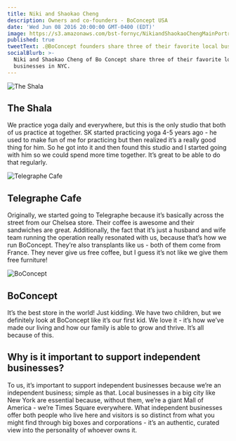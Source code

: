 ```yaml
---
title: Niki and Shaokao Cheng
description: Owners and co-founders - BoConcept USA
date: 'Wed Jun 08 2016 20:00:00 GMT-0400 (EDT)'
image: https://s3.amazonaws.com/bst-fornyc/NikiandShaokaoChengMainPortrait.jpg
published: true
tweetText: .@BoConcept founders share three of their favorite local businesses in NYC
socialBlurb: >-
  Niki and Shaokao Cheng of Bo Concept share three of their favorite local
  businesses in NYC.
---
```


![The Shala](/fornewyork/images/NikiandShaokaoChengTheShala.jpg)

## The Shala

We practice yoga daily and everywhere, but this is the only studio that both of us practice at together. SK started practicing yoga 4-5 years ago - he used to make fun of me for practicing but then realized it’s a really good thing for him. So he got into it and then found this studio and I started going with him so we could spend more time together. It’s great to be able to do that regularly.

![Telegraphe Cafe](/fornewyork/images/NikiandShaokaoChengTelegraphe.jpg)

## Telegraphe Cafe

Originally, we started going to Telegraphe because it’s basically across the street from our Chelsea store. Their coffee is awesome and their sandwiches are great. Additionally, the fact that it’s just a husband and wife team running the operation really resonated with us, because that’s how we run BoConcept. They’re also transplants like us - both of them come from France. They never give us free coffee, but I guess it’s not like we give them free furniture!

![BoConcept](/fornewyork/images/BoConceptInterior.jpg)

## BoConcept

It’s the best store in the world! Just kidding. We have two children, but we definitely look at BoConcept like it’s our first kid. We love it - it’s how we’ve made our living and how our family is able to grow and thrive. It’s all because of this.

## Why is it important to support independent businesses?

To us, it’s important to support independent businesses because we’re an independent business; simple as that. Local businesses in a big city like New York are essential because, without them, we’re a giant Mall of America - we’re Times Square everywhere. What independent businesses offer both people who live here and visitors is so distinct from what you might find through big boxes and corporations - it’s an authentic, curated view into the personality of whoever owns it.

